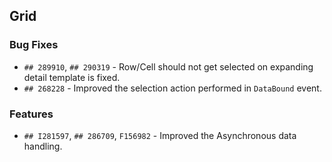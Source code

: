 ##  Grid

###    Bug Fixes

- `## 289910`, `## 290319` - Row/Cell should not get selected on expanding detail template is fixed.
- `## 268228` - Improved the selection action performed in `DataBound` event.

###  Features

- `## I281597`, `## 286709`, `F156982` - Improved the Asynchronous data handling.
